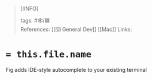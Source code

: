 
> [!INFO]
> 
> tags:  #🕸️/🟦   
> References:  [[⌨️ General Dev]] [[Mac]] 
> Links: 

# `= this.file.name`

Fig adds IDE-style autocomplete to your existing terminal

